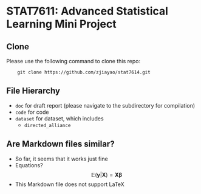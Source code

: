 # STAT7611: Advanced Statistical Learning Mini Project

## Clone

Please use the following command to clone this repo:
```
    git clone https://github.com/zjiayao/stat7614.git
```

## File Hierarchy

- `doc` for draft report (please navigate to the subdirectory for compilation)
- `code` for code
- `dataset` for dataset, which includes
  * `directed_alliance`

## Are Markdown files similar?

- So far, it seems that it works just fine
- Equations?
$$\mathbb{E}(\mathbf{y}|\mathbf{X})=\mathbf{X\beta}$$
- This Markdown file does not support LaTeX
